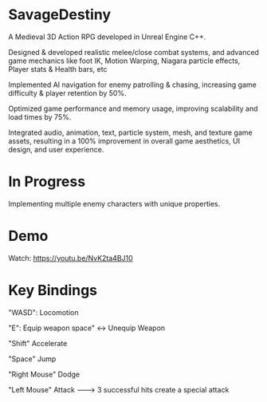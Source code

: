 # SavageDestiny

A Medieval 3D Action RPG developed in Unreal Engine C++.

Designed & developed realistic melee/close combat systems, and advanced game mechanics like foot IK, Motion Warping, Niagara particle effects, Player stats & Health bars, etc

Implemented AI navigation for enemy patrolling & chasing, increasing game difficulty & player retention by 50%.

Optimized game performance and memory usage, improving scalability and load times by 75%.

Integrated audio, animation, text, particle system, mesh, and texture game assets, resulting in a 100% improvement in overall game aesthetics, UI design, and user experience.

# In Progress

Implementing multiple enemy characters with unique properties.

# Demo 

Watch: https://youtu.be/NvK2ta4BJ10  

# Key Bindings

"WASD": Locomotion

"E": Equip weapon space" <-> Unequip Weapon  

"Shift" Accelerate

"Space" Jump

"Right Mouse" Dodge

"Left Mouse" Attack ---> 3 successful hits create a special attack
